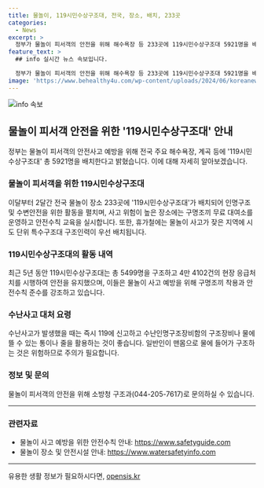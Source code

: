 ```yaml
---
title: 물놀이, 119시민수상구조대, 전국, 장소, 배치, 233곳
categories:
  - News
excerpt: >
  정부가 물놀이 피서객의 안전을 위해 해수욕장 등 233곳에 119시민수상구조대 5921명을 배치한다. 2달 동안 물놀이 안전활동을 전국에서 펼칠 예정이며, 계곡 등 사고 위험이 높은 곳에는 구명조끼 무료 대여소를 운영할 계획이다. 특히 휴가철에는 구조인력을 우선 배치하고, 최근 5년간 5499건의 구조와 4만 4102건의 응급처치를 했다는 119시민수상구조대의 역량을 강조했다. 요술한 수난사고 시 대처 방법과 안전수칙을 강조했으며, 관련 문의는 소방청 구조과(0442057617)로 하도록 안내했다.
feature_text: >
  ## info 실시간 뉴스 속보입니다.

  정부가 물놀이 피서객의 안전을 위해 해수욕장 등 233곳에 119시민수상구조대 5921명을 배치한다. 2달 동안 물놀이 안전활동을 전국에서 펼칠 예정이며, 계곡 등 사고 위험이 높은 곳에는 구명조끼 무료 대여소를 운영할 계획이다. 특히 휴가철에는 구조인력을 우선 배치하고, 최근 5년간 5499건의 구조와 4만 4102건의 응급처치를 했다는 119시민수상구조대의 역량을 강조했다. 요술한 수난사고 시 대처 방법과 안전수칙을 강조했으며, 관련 문의는 소방청 구조과(0442057617)로 하도록 안내했다.
image: 'https://www.behealthy4u.com/wp-content/uploads/2024/06/koreanews.jpg'
---
```


<p><img src="https://www.behealthy4u.com/wp-content/uploads/2024/06/koreanews.jpg" alt="info 속보" /></p>

<h2 data-ke-size="size26">물놀이 피서객 안전을 위한 '119시민수상구조대' 안내</h2>

<p data-ke-size="size16">정부는 물놀이 피서객의 안전사고 예방을 위해 전국 주요 해수욕장, 계곡 등에 '119시민수상구조대' 총 5921명을 배치한다고 밝혔습니다. 이에 대해 자세히 알아보겠습니다.</p>

<h3>물놀이 피서객을 위한 119시민수상구조대</h3>

<p data-ke-size="size16">이달부터 2달간 전국 물놀이 장소 233곳에 '119시민수상구조대'가 배치되어 인명구조 및 수변안전을 위한 활동을 펼치며, 사고 위험이 높은 장소에는 구명조끼 무료 대여소를 운영하고 안전수칙 교육을 실시합니다. 또한, 휴가철에는 물놀이 사고가 잦은 지역에 시도 단위 특수구조대 구조인력이 우선 배치됩니다.</p>

<h3>119시민수상구조대의 활동 내역</h3>

<p data-ke-size="size16">최근 5년 동안 119시민수상구조대는 총 5499명을 구조하고 4만 4102건의 현장 응급처치를 시행하여 안전을 유지했으며, 이들은 물놀이 사고 예방을 위해 구명조끼 착용과 안전수칙 준수를 강조하고 있습니다.</p>

<h3>수난사고 대처 요령</h3>

<p data-ke-size="size16">수난사고가 발생했을 때는 즉시 119에 신고하고 수난인명구조장비함의 구조장비나 물에 뜰 수 있는 통이나 줄을 활용하는 것이 좋습니다. 일반인이 맨몸으로 물에 들어가 구조하는 것은 위험하므로 주의가 필요합니다.</p>

<h3>정보 및 문의</h3>

<p data-ke-size="size16">물놀이 피서객의 안전을 위해 소방청 구조과(044-205-7617)로 문의하실 수 있습니다.</p>

<hr>

<h3>관련자료</h3>

<ul>
    <li>물놀이 사고 예방을 위한 안전수칙 안내: <a href="https://www.safetyguide.com">https://www.safetyguide.com</a></li>
    <li>물놀이 장소 및 안전시설 안내: <a href="https://www.watersafetyinfo.com">https://www.watersafetyinfo.com</a></li>
</ul>

<p><hr></p>
유용한 생활 정보가 필요하시다면, <a href="https://opensis.kr" rel="dofollow">opensis.kr</a>


